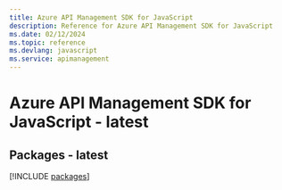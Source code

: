 ```yaml
---
title: Azure API Management SDK for JavaScript
description: Reference for Azure API Management SDK for JavaScript
ms.date: 02/12/2024
ms.topic: reference
ms.devlang: javascript
ms.service: apimanagement
---
```

# Azure API Management SDK for JavaScript - latest
## Packages - latest
[!INCLUDE [packages](api-management-index.md)]